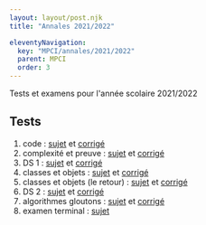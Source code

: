 ```yaml
---
layout: layout/post.njk 
title: "Annales 2021/2022"

eleventyNavigation:
  key: "MPCI/annales/2021/2022"
  parent: MPCI
  order: 3
---
```



<!-- début résumé -->

Tests et examens pour l'année scolaire 2021/2022

<!-- end résumé -->

## Tests

1. code : [sujet](./1_test_sujet) et [corrigé](./1_test_corrige)
2. complexité et preuve : [sujet](./2_test_sujet) et [corrigé](./2_test_corrige)
3. DS 1 : [sujet](./3_ds_sujet) et [corrigé](./3_ds_corrige)
4. classes et objets : [sujet](./4_test_sujet) et [corrigé](./4_test_corrige)
5. classes et objets (le retour) : [sujet](./5_test_sujet) et [corrigé](./5_test_corrige)
6. DS 2 : [sujet](./ds_2_sujet) et [corrigé](./ds_2_corrige)
7. algorithmes gloutons : [sujet](./6_test_sujet) et [corrigé](./6_test_corrige)
8. examen terminal : [sujet](./7_et_sujet)
